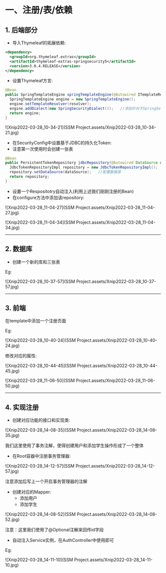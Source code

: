 # 一、注册/表/依赖



## 1. 后端部分

- 导入Thymeleaf的拓展依赖:

```xml
<dependency>
  <groupId>org.thymeleaf.extras</groupId>
  <artifactId>thymeleaf-extras-springsecurity5</artifactId>
  <version>3.0.4.RELEASE</version>
</dependency>
```



- 设置Thymeleaf方言:

```java
@Bean
public SpringTemplateEngine springTemplateEngine(@Autowired ITemplateResolver resolver){
  SpringTemplateEngine engine = new SpringTemplateEngine();
  engine.setTemplateResolver(resolver);
  engine.addDialect(new SpringSecurityDialect());   //添加针对于SpringSecurity的方言
  return engine;
}
```

![Xnip2022-03-28_10-34-21](SSM Project.assets/Xnip2022-03-28_10-34-21.jpg)







- 在SecurityConfig中设置基于JDBC的持久化Token:
- 注意第一次使用时会创建一张表

```java
@Bean
public PersistentTokenRepository jdbcRepository(@Autowired DataSource dataSource){
  JdbcTokenRepositoryImpl repository = new JdbcTokenRepositoryImpl();  //使用基于JDBC的实现
  repository.setDataSource(dataSource);   //配置数据源
  return repository;
}
```



- 设置一个Respositotry自动注入(利用上述我们刚刚注册的Bean)
- 在configure方法中添加该repository:

![Xnip2022-03-28_11-04-27](SSM Project.assets/Xnip2022-03-28_11-04-27.jpg)



![Xnip2022-03-28_11-04-34](SSM Project.assets/Xnip2022-03-28_11-04-34.jpg)

<hr>









## 2. 数据库

- 创建一个新的库和三张表

Eg:

![Xnip2022-03-28_10-37-57](SSM Project.assets/Xnip2022-03-28_10-37-57.jpg)

<hr>

















## 3. 前端

在template中添加一个注册页面

Eg:

![Xnip2022-03-28_10-40-24](SSM Project.assets/Xnip2022-03-28_10-40-24.jpg)



修改对应的属性:

![Xnip2022-03-28_10-44-45](SSM Project.assets/Xnip2022-03-28_10-44-45.jpg)



![Xnip2022-03-28_11-06-50](SSM Project.assets/Xnip2022-03-28_11-06-50.jpg)

<hr>











## 4. 实现注册

- 创建对应功能的接口和实现类:

![Xnip2022-03-28_14-08-35](SSM Project.assets/Xnip2022-03-28_14-08-35.jpg)

我们这里使用了事务注解，使得创建用户和添加学生操作形成了一个整体



- 在Root容器中注册事务管理器:

![Xnip2022-03-28_14-12-57](SSM Project.assets/Xnip2022-03-28_14-12-57.jpg)

注意添加后写上一个开启事务管理器的注解







- 创建对应的Mapper:
    - 添加用户
    - 添加学生

![Xnip2022-03-28_14-08-52](SSM Project.assets/Xnip2022-03-28_14-08-52.jpg)

注意：这里我们使用了@Optional注解来回传id字段





- 自动注入Service实例，在AuthController中使用即可

Eg:

![Xnip2022-03-28_14-11-10](SSM Project.assets/Xnip2022-03-28_14-11-10.jpg)





